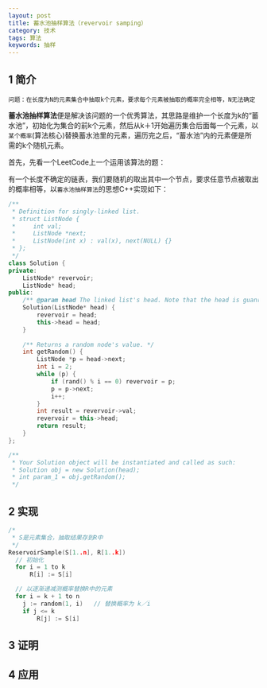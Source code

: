 ```yaml
---
layout: post
title: 蓄水池抽样算法（revervoir samping）
category: 技术
tags: 算法
keywords: 抽样
---
```


## 1 简介


```
问题：在长度为N的元素集合中抽取k个元素，要求每个元素被抽取的概率完全相等，N无法确定
```

**蓄水池抽样算法**便是解决该问题的一个优秀算法，其思路是维护一个长度为k的“蓄水池”，初始化为集合的前k个元素，然后从k＋1开始遍历集合后面每一个元素，以`某个概率`(算法核心)替换蓄水池里的元素，遍历完之后，“蓄水池”内的元素便是所需的k个随机元素。

首先，先看一个LeetCode上一个运用该算法的题：

有一个长度不确定的链表，我们要随机的取出其中一个节点，要求任意节点被取出的概率相等，以`蓄水池抽样算法`的思想C++实现如下：

```c++
/**
 * Definition for singly-linked list.
 * struct ListNode {
 *     int val;
 *     ListNode *next;
 *     ListNode(int x) : val(x), next(NULL) {}
 * };
 */
class Solution {
private:
    ListNode* revervoir;
    ListNode* head;
public:
    /** @param head The linked list's head. Note that the head is guanranteed to be not null, so it contains at least one node. */
    Solution(ListNode* head) {
        revervoir = head;
        this->head = head;
    }
    
    /** Returns a random node's value. */
    int getRandom() {
        ListNode *p = head->next;
        int i = 2;
        while (p) {
            if (rand() % i == 0) revervoir = p;
            p = p->next;
            i++;
        }
        int result = revervoir->val;
        revervoir = this->head;
        return result;
    }
};

/**
 * Your Solution object will be instantiated and called as such:
 * Solution obj = new Solution(head);
 * int param_1 = obj.getRandom();
 */
```

## 2 实现

```c
/*
 * S是元素集合，抽取结果存到R中
 */
ReservoirSample(S[1..n], R[1..k])
  // 初始化
  for i = 1 to k
      R[i] := S[i]

  // 以逐渐递减测概率替换R中的元素
  for i = k + 1 to n
    j := random(1, i)   // 替换概率为 k／i
    if j <= k
        R[j] := S[i]
```

## 3 证明

## 4 应用


